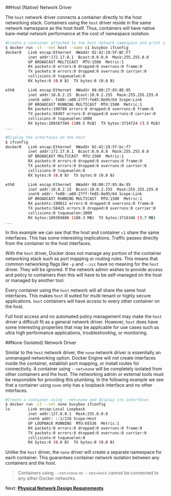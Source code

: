 
##<a name="hostdriver"></a>Host (Native) Network Driver

The `host` network driver connects a container directly to the host networking stack. Containers using the `host` driver reside in the same network namespace as the host itself. Thus, containers will have native bare-metal network performance at the cost of namespace isolation. 

```bash
#Create a container attached to the host network namespace and print its network interfaces
$ docker run -it --net host --name c1 busybox ifconfig
docker0   Link encap:Ethernet  HWaddr 02:42:19:5F:BC:F7
          inet addr:172.17.0.1  Bcast:0.0.0.0  Mask:255.255.0.0
          UP BROADCAST MULTICAST  MTU:1500  Metric:1
          RX packets:0 errors:0 dropped:0 overruns:0 frame:0
          TX packets:0 errors:0 dropped:0 overruns:0 carrier:0
          collisions:0 txqueuelen:0
          RX bytes:0 (0.0 B)  TX bytes:0 (0.0 B)

eth0      Link encap:Ethernet  HWaddr 08:00:27:85:8E:95
          inet addr:10.0.2.15  Bcast:10.0.2.255  Mask:255.255.255.0
          inet6 addr: fe80::a00:27ff:fe85:8e95/64 Scope:Link
          UP BROADCAST RUNNING MULTICAST  MTU:1500  Metric:1
          RX packets:190780 errors:0 dropped:0 overruns:0 frame:0
          TX packets:58407 errors:0 dropped:0 overruns:0 carrier:0
          collisions:0 txqueuelen:1000
          RX bytes:189367384 (180.5 MiB)  TX bytes:3714724 (3.5 MiB)
...

#Display the interfaces on the host
$ ifconfig
docker0   Link encap:Ethernet  HWaddr 02:42:19:5f:bc:f7
          inet addr:172.17.0.1  Bcast:0.0.0.0  Mask:255.255.0.0
          UP BROADCAST MULTICAST  MTU:1500  Metric:1
          RX packets:0 errors:0 dropped:0 overruns:0 frame:0
          TX packets:0 errors:0 dropped:0 overruns:0 carrier:0
          collisions:0 txqueuelen:0
          RX bytes:0 (0.0 B)  TX bytes:0 (0.0 B)

eth0      Link encap:Ethernet  HWaddr 08:00:27:85:8e:95
          inet addr:10.0.2.15  Bcast:10.0.2.255  Mask:255.255.255.0
          inet6 addr: fe80::a00:27ff:fe85:8e95/64 Scope:Link
          UP BROADCAST RUNNING MULTICAST  MTU:1500  Metric:1
          RX packets:190812 errors:0 dropped:0 overruns:0 frame:0
          TX packets:58425 errors:0 dropped:0 overruns:0 carrier:0
          collisions:0 txqueuelen:1000
          RX bytes:189369886 (189.3 MB)  TX bytes:3716346 (3.7 MB)
...
```

In this example we can see that the host and container `c1` share the same interfaces. This has some interesting implications. Traffic passes directly from the container to the host interfaces.

With the `host` driver, Docker does not manage any portion of the container networking stack such as port mapping or routing rules. This means that common networking flags like `-p` and `--icc` have no meaning for the `host` driver. They will be ignored. If the network admin wishes to provide access and policy to containers then this will have to be self-managed on the host or managed by another tool.

Every container using the `host` network will all share the same host interfaces. This makes `host` ill suited for multi-tenant or highly secure applications. `host` containers will have access to every other container on the host. 

Full host access and no automated policy management may make the `host` driver a difficult fit as a general network driver. However, `host` does have some interesting properties that may be applicable for use cases such as ultra high performance applications, troubleshooting, or monitoring.

##<a name="nonedriver"></a>None (Isolated) Network Driver

Similar to the `host` network driver, the `none` network driver is essentially an unmanaged networking option. Docker Engine will not create interfaces inside the container, establish port mapping, or install routes for connectivity. A container using `--net=none` will be completely isolated from other containers and the host. The networking admin or external tools must be responsible for providing this plumbing. In the following example we see that a container using `none` only has a loopback interface and no other interfaces.


```bash
#Create a container using --net=none and display its interfaces 
$ docker run -it --net none busybox ifconfig
lo        Link encap:Local Loopback
          inet addr:127.0.0.1  Mask:255.0.0.0
          inet6 addr: ::1/128 Scope:Host
          UP LOOPBACK RUNNING  MTU:65536  Metric:1
          RX packets:0 errors:0 dropped:0 overruns:0 frame:0
          TX packets:0 errors:0 dropped:0 overruns:0 carrier:0
          collisions:0 txqueuelen:0
          RX bytes:0 (0.0 B)  TX bytes:0 (0.0 B)
```
 
Unlike the `host` driver, the `none` driver will create a separate namespace for each container. This guarantees container network isolation between any containers and the host. 

 > Containers using `--net=none` or `--net=host` cannot be connected to any other Docker networks.

 Next: **[Physical Network Design Requirements](09-physical-networking.md)**
